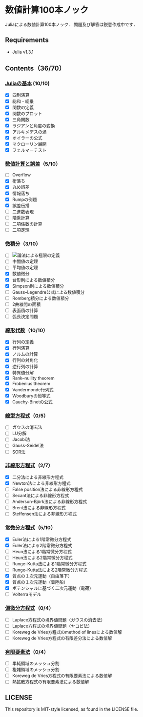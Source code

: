 # 数値計算100本ノック

Juliaによる数値計算100本ノック．
問題及び解答は鋭意作成中です．

## Requirements
* Julia v1.3.1

## Contents（36/70）

### [Juliaの基本](julia_basics) (10/10)
* [x] 四則演算
* [x] 総和・総乗
* [x] 関数の定義
* [x] 関数のプロット
* [x] 三角関数
* [x] ラジアンと角度の変換
* [x] アルキメデスの渦
* [x] オイラーの公式
* [x] マクローリン展開
* [x] フェルマーテスト

### [数値計算と誤差](numerical_error)（5/10）
* [ ] Overflow
* [x] 桁落ち
* [x] 丸め誤差
* [x] 情報落ち
* [x] Rumpの例題
* [x] 誤差伝播
* [ ] 二進数表現
* [ ] 階乗計算
* [ ] 二項係数の計算
* [ ] 二項定理

### [微積分](calculus)（3/10）
* [ ] <img src="https://latex.codecogs.com/gif.latex?\varepsilon-\delta">論法による極限の定義
* [ ] 中間値の定理
* [ ] 平均値の定理
* [x] 数値微分
* [x] 台形則による数値積分
* [x] Simpson則による数値積分
* [ ] Gauss–Legendre公式による数値積分
* [ ] Romberg積分による数値積分
* [ ] 2曲線間の面積
* [ ] 表面積の計算
* [ ] 弧長決定問題

### [線形代数](matrix_operation)（10/10）
* [x] 行列の定義
* [x] 行列演算
* [x] ノルムの計算
* [x] 行列の対角化
* [x] 逆行列の計算
* [x] 特異値分解
* [x] Rank–nullity theorem
* [x] Frobenius theorem
* [x] Vandermonde行列式
* [x] Woodburyの恒等式
* [x] Cauchy-Binetの公式

### [線型方程式](linear_equation)（0/5）
* [ ] ガウスの消去法
* [ ] LU分解
* [ ] Jacobi法
* [ ] Gauss-Seidel法
* [ ] SOR法

### [非線形方程式](nonlinear_equation)（2/7）
* [x] 二分法による非線形方程式
* [x] Newton法による非線形方程式
* [ ] False position法による非線形方程式
* [ ] Secant法による非線形方程式
* [ ] Anderson-Björk法による非線形方程式
* [ ] Brent法による非線形方程式
* [ ] Steffensen法による非線形方程式

### [常微分方程式](ode)（5/10）
* [x] Euler法による1階常微分方程式
* [x] Euler法による2階常微分方程式
* [ ] Heun法による1階常微分方程式
* [ ] Heun法による2階常微分方程式
* [ ] Runge–Kutta法による1階常微分方程式
* [ ] Runge–Kutta法による2階常微分方程式
* [x] 質点の１次元運動（自由落下）
* [x] 質点の１次元運動（着陸船）
* [x] ポテンシャルに基づく二次元運動（電荷）
* [ ] Volterraモデル

### [偏微分方程式](pde)（0/4）
* [ ] Laplace方程式の境界値問題（ガウスの消去法）
* [ ] Laplace方程式の境界値問題（ヤコビ法）
* [ ] Koreweg de Vries方程式のmethod of linesによる数値解
* [ ] Koreweg de Vries方程式の有限差分法による数値解

### [有限要素法](fem)（0/4）
* [ ] 単純領域のメッシュ分割
* [ ] 複雑領域のメッシュ分割
* [ ] Koreweg de Vries方程式の有限要素法による数値解
* [ ] 熱拡散方程式の有限要素法による数値解

## LICENSE
This repository is MIT-style licensed, as found in the LICENSE file.
